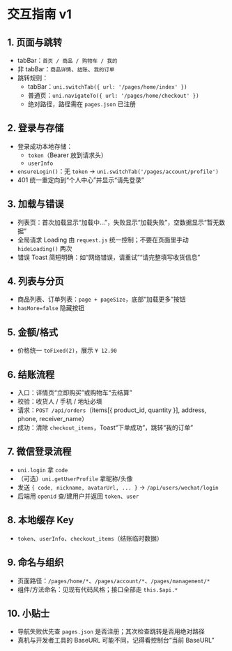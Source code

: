 # 交互指南 v1

## 1. 页面与跳转
- tabBar：`首页 / 商品 / 购物车 / 我的`
- 非 tabBar：`商品详情`、`结账`、`我的订单`
- 跳转规则：
  - tabBar：`uni.switchTab({ url: '/pages/home/index' })`
  - 普通页：`uni.navigateTo({ url: '/pages/home/checkout' })`
  - 绝对路径，路径需在 `pages.json` 已注册

## 2. 登录与存储
- 登录成功本地存储：
  - `token`（Bearer 放到请求头）
  - `userInfo`
- `ensureLogin()`：无 `token` → `uni.switchTab('/pages/account/profile')`
- 401 统一重定向到“个人中心”并显示“请先登录”

## 3. 加载与错误
- 列表页：首次加载显示“加载中…”，失败显示“加载失败”，空数据显示“暂无数据”
- 全局请求 Loading 由 `request.js` 统一控制；不要在页面里手动 `hideLoading()` 两次
- 错误 Toast 简短明确：如“网络错误，请重试”“请完整填写收货信息”

## 4. 列表与分页
- 商品列表、订单列表：`page + pageSize`，底部“加载更多”按钮
- `hasMore=false` 隐藏按钮

## 5. 金额/格式
- 价格统一 `toFixed(2)`，展示 `¥ 12.90`

## 6. 结账流程
- 入口：详情页“立即购买”或购物车“去结算”
- 校验：收货人 / 手机 / 地址必填
- 请求：`POST /api/orders`（items[{ product_id, quantity }], address, phone, receiver_name）
- 成功：清除 `checkout_items`，Toast“下单成功”，跳转“我的订单”

## 7. 微信登录流程
- `uni.login` 拿 `code`
- （可选）`uni.getUserProfile` 拿昵称/头像
- 发送 `{ code, nickname, avatarUrl, ... }` → `/api/users/wechat/login`
- 后端用 `openid` 查/建用户并返回 `token`、`user`

## 8. 本地缓存 Key
- `token`、`userInfo`、`checkout_items`（结账临时数据）

## 9. 命名与组织
- 页面路径：`/pages/home/*`、`/pages/account/*`、`/pages/management/*`
- 组件/方法命名：见现有代码风格；接口全部走 `this.$api.*`

## 10. 小贴士
- 导航失败优先查 `pages.json` 是否注册；其次检查跳转是否用绝对路径
- 真机与开发者工具的 BaseURL 可能不同，记得看控制台“当前 BaseURL”
